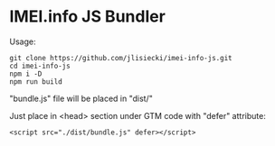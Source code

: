 # IMEI.info JS Bundler

Usage:

```
git clone https://github.com/jlisiecki/imei-info-js.git
cd imei-info-js
npm i -D
npm run build
```

"bundle.js" file will be placed in "dist/"

Just place in &lt;head&gt; section under GTM code with "defer" attribute:

```
<script src="./dist/bundle.js" defer></script>
```
